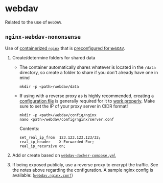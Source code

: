 # webdav

Related to the use of `WebDAV`.

## `nginx-webdav-nononsense`

Use of [containerized `nginx`](https://hub.docker.com/r/dgraziotin/nginx-webdav-nononsense) that is [preconfigured for `WebDAV`](https://github.com/dgraziotin/docker-nginx-webdav-nononsense).

1. Create/determine folders for shared data

    * The container automatically shares whatever is located in the `/data` directory, so create a folder to share if you don't already have one in mind

          mkdir -p <path>/webdav/data

    * If using with a reverse proxy as is highly recommended, creating a [configuration file](https://github.com/dgraziotin/docker-nginx-webdav-nononsense/issues/26) is generally required for it to [work properly](https://github.com/dgraziotin/docker-nginx-webdav-nononsense/issues/25#issuecomment-1055484956). Make sure to set the IP of your proxy server in CIDR format!

          mkdir -p <path>/webdav/config/nginx
          nano <path>/webdav/config/nginx/server.conf

       Contents:

          set_real_ip_from  123.123.123.123/32;
          real_ip_header    X-Forwarded-For;
          real_ip_recursive on;
      
2. Add or create based on [`webdav-docker-compose.yml`](webdav-docker-compose.yml)

3. If being exposed publicly, use a reverse proxy to encrypt the traffic. See the notes above regarding the configuration. A sample nginx config is available: ([`webdav.nginx.conf`](webdav.nginx.conf))
